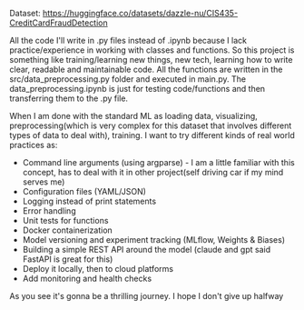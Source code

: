 Dataset: https://huggingface.co/datasets/dazzle-nu/CIS435-CreditCardFraudDetection

All the code I'll write in .py files instead of .ipynb because I lack practice/experience in working with classes and functions.
So this project is something like training/learning new things, new tech, learning how to write clear, readable and maintainable code. All the functions are written in the src/data_preprocessing.py folder and executed in main.py. The data_preprocessing.ipynb is just for testing code/functions and then transferring them to the .py file.

When I am done with the standard ML 
    as loading data, visualizing, preprocessing(which is very complex for this dataset that involves different types of data to deal with), training. 
I want to try different kinds of real world practices as:

- Command line arguments (using argparse) - I am a little familiar with this concept, has to deal with it in other project(self driving car if my mind serves me)
- Configuration files (YAML/JSON)
- Logging instead of print statements
- Error handling
- Unit tests for functions
- Docker containerization
- Model versioning and experiment tracking (MLflow, Weights & Biases)
- Building a simple REST API around the model (claude and gpt said FastAPI is great for this)
- Deploy it locally, then to cloud platforms
- Add monitoring and health checks

As you see it's gonna be a thrilling journey. I hope I don't give up halfway